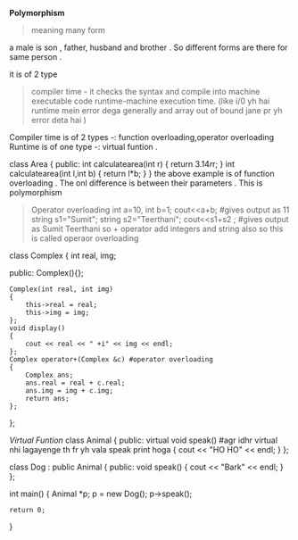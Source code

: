 **Polymorphism**
>meaning many form
 
 a male is son , father, husband and brother . So different forms are there for same person .

 it is of 2 type 
 >compiler time - it checks the syntax and compile into machine executable code 
>runtime-machine execution time. (like i/0 yh hai runtime mein error dega generally and array out of bound jane pr yh error deta hai )

Compiler time is of 2 types -: function overloading,operator overloading 
Runtime is of one type -: virtual funtion . 

class Area
{
    public:
    int calculatearea(int r)
    {
        return 3.14*r*r;
    }
    int calculatearea(int l,int b)
    {
        return l*b;
    }
}
the above example is of function overloading . The onl difference is between their parameters . This is polymorphism 


>Operator overloading
int a=10,
int b=1;
cout<<a+b; #gives output as 11 
string s1="Sumit";
string s2="Teerthani";
cout<<s1+s2 ; #gives output as Sumit Teerthani so + operator add integers and string also so this is called operaor overloading 

class Complex
{
    int real, img;

public:
    Complex(){};

    Complex(int real, int img)
    {
        this->real = real;
        this->img = img;
    };
    void display()
    {
        cout << real << " +i" << img << endl;
    };
    Complex operator+(Complex &c) #operator overloading
    {
        Complex ans;
        ans.real = real + c.real;
        ans.img = img + c.img;
        return ans;
    };
};

*Virtual Funtion*
class Animal
{
public:
    virtual void speak() #agr idhr virtual nhi lagayenge th fr yh vala speak print hoga 
    {
        cout << "HO HO" << endl;
    }
};

class Dog : public Animal
{
public:
    void speak()
    {
        cout << "Bark" << endl;
    }
};

int main()
{
    Animal *p;
    p = new Dog();
    p->speak();

    return 0;
}